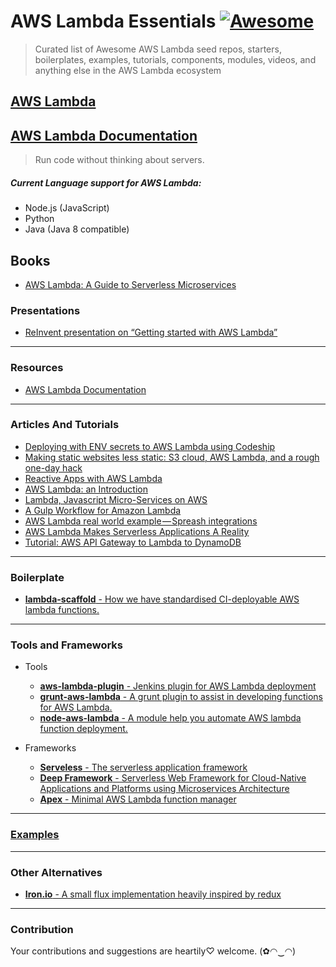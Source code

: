 # AWS Lambda Essentials [![Awesome](https://cdn.rawgit.com/sindresorhus/awesome/d7305f38d29fed78fa85652e3a63e154dd8e8829/media/badge.svg)](https://github.com/simplemerchant/awesome-aws-lambda)

> Curated list of Awesome AWS Lambda seed repos, starters, boilerplates, examples, tutorials, components, modules, videos, and anything else in the AWS Lambda ecosystem

## [AWS Lambda](https://aws.amazon.com/lambda/)
## [AWS Lambda Documentation](https://aws.amazon.com/documentation/lambda/)

> Run code without thinking about servers.


##### Current Language support for AWS Lambda:
* Node.js (JavaScript)
* Python
* Java (Java 8 compatible)

## Books
* [AWS Lambda: A Guide to Serverless Microservices](http://www.amazon.com/AWS-Lambda-Guide-Serverless-Microservices-ebook/dp/B016JOMAEE)

### Presentations
* [ReInvent presentation on “Getting started with AWS Lambda”](https://www.youtube.com/watch?v=UFj27laTWQA)

---

### Resources
* [AWS Lambda Documentation](https://aws.amazon.com/documentation/lambda/)

---

### Articles And Tutorials
* [Deploying with ENV secrets to AWS Lambda using Codeship](http://underthehood.simple-merchant.com/2015/deploying-to-lambda-with-codeship/)
* [Making static websites less static: S3 cloud, AWS Lambda, and a rough one-day hack](https://www.airpair.com/javascript/posts/static-websites-aws-s3-lambda-kinesis-contentful)
* [Reactive Apps with AWS Lambda](https://www.airpair.com/lambda/posts/aws-lambda-stream-processing)
* [AWS Lambda: an Introduction](https://blog.codeship.com/aws-lambda-introduction/)
* [Lambda, Javascript Micro-Services on AWS](http://anders.janmyr.com/2014/12/lambda-javascript-micro-services-on-aws.html)
* [A Gulp Workflow for Amazon Lambda](https://medium.com/@AdamRNeary/a-gulp-workflow-for-amazon-lambda-61c2afd723b6#.qcu9gthgp)
* [AWS Lambda real world example — Spreash integrations](https://medium.com/@spreash/aws-lambda-real-world-example-spreash-integrations-the-story-about-an-ideal-fit-79eeadd2a826#.qk4en74by)
* [AWS Lambda Makes Serverless Applications A Reality](http://techcrunch.com/2015/11/24/aws-lamda-makes-serverless-applications-a-reality/#.w4drli9:xqKY)
* [Tutorial: AWS API Gateway to Lambda to DynamoDB](https://snowulf.com/2015/08/05/tutorial-aws-api-gateway-to-lambda-to-dynamodb/)

---

### Boilerplate
* [**lambda-scaffold** - How we have standardised CI-deployable AWS lambda functions.](https://github.com/simplemerchant/lambda-scaffold)

---

### Tools and Frameworks
* Tools
    * [**aws-lambda-plugin** - Jenkins plugin for AWS Lambda deployment](https://github.com/jenkinsci/aws-lambda-plugin)
    * [**grunt-aws-lambda** - A grunt plugin to assist in developing functions for AWS Lambda.](https://github.com/Tim-B/grunt-aws-lambda)
    * [**node-aws-lambda** - A module help you automate AWS lambda function deployment.](https://github.com/ThoughtWorksStudios/node-aws-lambda)

* Frameworks
    * [**Serveless** - The serverless application framework](https://github.com/serverless/serverless)
    * [**Deep Framework** - Serverless Web Framework for Cloud-Native Applications and Platforms using Microservices Architecture](https://github.com/MitocGroup/deep-framework)
    * [**Apex** - Minimal AWS Lambda function manager](http://apex.run/)

---

### [Examples](examples/README.md)

---

### Other Alternatives
   * [**Iron.io** - A small flux implementation heavily inspired by redux](http://www.iron.io/)

---

### Contribution
Your contributions and suggestions are heartily♡ welcome. (✿◠‿◠)

